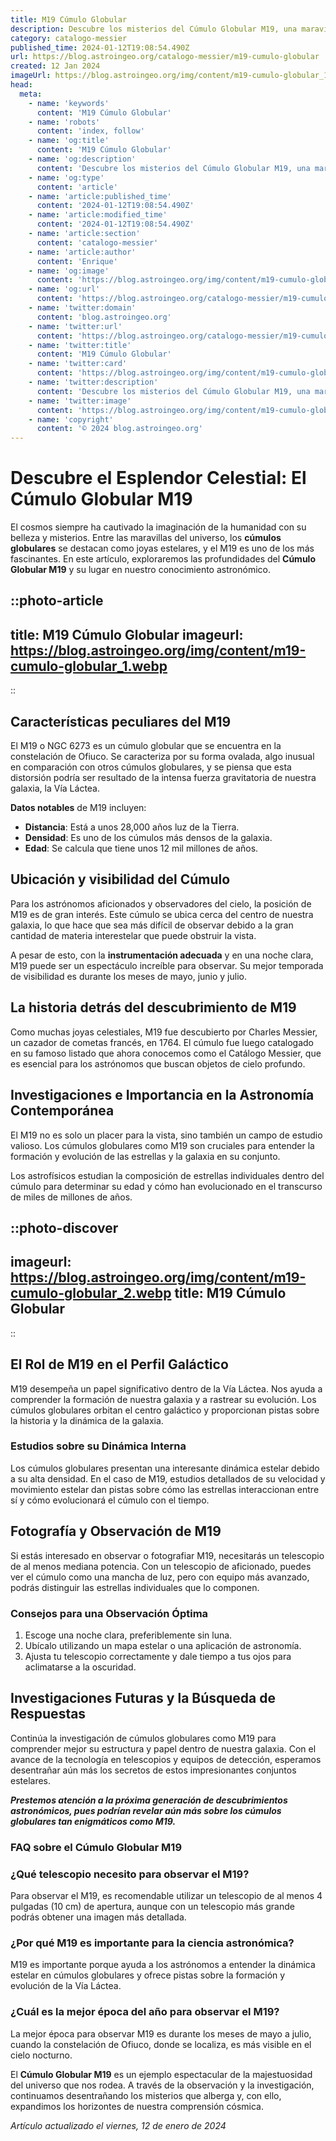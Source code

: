 ```yaml
---
title: M19 Cúmulo Globular
description: Descubre los misterios del Cúmulo Globular M19, una maravilla estelar rebosante de historia cósmica y belleza astronómica.
category: catalogo-messier
published_time: 2024-01-12T19:08:54.490Z
url: https://blog.astroingeo.org/catalogo-messier/m19-cumulo-globular
created: 12 Jan 2024
imageUrl: https://blog.astroingeo.org/img/content/m19-cumulo-globular_1.webp
head:
  meta:
    - name: 'keywords'
      content: 'M19 Cúmulo Globular'
    - name: 'robots'
      content: 'index, follow'
    - name: 'og:title'
      content: 'M19 Cúmulo Globular'
    - name: 'og:description'
      content: 'Descubre los misterios del Cúmulo Globular M19, una maravilla estelar rebosante de historia cósmica y belleza astronómica.'
    - name: 'og:type'
      content: 'article'
    - name: 'article:published_time'
      content: '2024-01-12T19:08:54.490Z'
    - name: 'article:modified_time'
      content: '2024-01-12T19:08:54.490Z'
    - name: 'article:section'
      content: 'catalogo-messier'
    - name: 'article:author'
      content: 'Enrique'
    - name: 'og:image'
      content: 'https://blog.astroingeo.org/img/content/m19-cumulo-globular_1.webp'
    - name: 'og:url'
      content: 'https://blog.astroingeo.org/catalogo-messier/m19-cumulo-globular'
    - name: 'twitter:domain'
      content: 'blog.astroingeo.org'
    - name: 'twitter:url'
      content: 'https://blog.astroingeo.org/catalogo-messier/m19-cumulo-globular'
    - name: 'twitter:title'
      content: 'M19 Cúmulo Globular'
    - name: 'twitter:card'
      content: 'https://blog.astroingeo.org/img/content/m19-cumulo-globular_1.webp'
    - name: 'twitter:description'
      content: 'Descubre los misterios del Cúmulo Globular M19, una maravilla estelar rebosante de historia cósmica y belleza astronómica.'
    - name: 'twitter:image'
      content: 'https://blog.astroingeo.org/img/content/m19-cumulo-globular_1.webp'
    - name: 'copyright'
      content: '© 2024 blog.astroingeo.org'
---
```

# Descubre el Esplendor Celestial: El Cúmulo Globular M19

El cosmos siempre ha cautivado la imaginación de la humanidad con su belleza y misterios. Entre las maravillas del universo, los **cúmulos globulares** se destacan como joyas estelares, y el M19 es uno de los más fascinantes. En este artículo, exploraremos las profundidades del **Cúmulo Globular M19** y su lugar en nuestro conocimiento astronómico.


::photo-article
---
title: M19 Cúmulo Globular
imageurl: https://blog.astroingeo.org/img/content/m19-cumulo-globular_1.webp
---
::


## Características peculiares del M19

El M19 o NGC 6273 es un cúmulo globular que se encuentra en la constelación de Ofiuco. Se caracteriza por su forma ovalada, algo inusual en comparación con otros cúmulos globulares, y se piensa que esta distorsión podría ser resultado de la intensa fuerza gravitatoria de nuestra galaxia, la Vía Láctea.

**Datos notables** de M19 incluyen:
- **Distancia**: Está a unos 28,000 años luz de la Tierra.
- **Densidad**: Es uno de los cúmulos más densos de la galaxia.
- **Edad**: Se calcula que tiene unos 12 mil millones de años.

## Ubicación y visibilidad del Cúmulo

Para los astrónomos aficionados y observadores del cielo, la posición de M19 es de gran interés. Este cúmulo se ubica cerca del centro de nuestra galaxia, lo que hace que sea más difícil de observar debido a la gran cantidad de materia interestelar que puede obstruir la vista.

A pesar de esto, con la **instrumentación adecuada** y en una noche clara, M19 puede ser un espectáculo increíble para observar. Su mejor temporada de visibilidad es durante los meses de mayo, junio y julio.

## La historia detrás del descubrimiento de M19

Como muchas joyas celestiales, M19 fue descubierto por Charles Messier, un cazador de cometas francés, en 1764. El cúmulo fue luego catalogado en su famoso listado que ahora conocemos como el Catálogo Messier, que es esencial para los astrónomos que buscan objetos de cielo profundo.

## Investigaciones e Importancia en la Astronomía Contemporánea

El M19 no es solo un placer para la vista, sino también un campo de estudio valioso. Los cúmulos globulares como M19 son cruciales para entender la formación y evolución de las estrellas y la galaxia en su conjunto.

Los astrofísicos estudian la composición de estrellas individuales dentro del cúmulo para determinar su edad y cómo han evolucionado en el transcurso de miles de millones de años.


::photo-discover
---
imageurl: https://blog.astroingeo.org/img/content/m19-cumulo-globular_2.webp
title: M19 Cúmulo Globular
---
::


## El Rol de M19 en el Perfil Galáctico

M19 desempeña un papel significativo dentro de la Vía Láctea. Nos ayuda a comprender la formación de nuestra galaxia y a rastrear su evolución. Los cúmulos globulares orbitan el centro galáctico y proporcionan pistas sobre la historia y la dinámica de la galaxia.

### Estudios sobre su Dinámica Interna

Los cúmulos globulares presentan una interesante dinámica estelar debido a su alta densidad. En el caso de M19, estudios detallados de su velocidad y movimiento estelar dan pistas sobre cómo las estrellas interaccionan entre sí y cómo evolucionará el cúmulo con el tiempo.

## Fotografía y Observación de M19

Si estás interesado en observar o fotografiar M19, necesitarás un telescopio de al menos mediana potencia. Con un telescopio de aficionado, puedes ver el cúmulo como una mancha de luz, pero con equipo más avanzado, podrás distinguir las estrellas individuales que lo componen.

### Consejos para una Observación Óptima

1. Escoge una noche clara, preferiblemente sin luna.
2. Ubícalo utilizando un mapa estelar o una aplicación de astronomía.
3. Ajusta tu telescopio correctamente y dale tiempo a tus ojos para aclimatarse a la oscuridad.

## Investigaciones Futuras y la Búsqueda de Respuestas

Continúa la investigación de cúmulos globulares como M19 para comprender mejor su estructura y papel dentro de nuestra galaxia. Con el avance de la tecnología en telescopios y equipos de detección, esperamos desentrañar aún más los secretos de estos impresionantes conjuntos estelares.

**_Prestemos atención a la próxima generación de descubrimientos astronómicos, pues podrían revelar aún más sobre los cúmulos globulares tan enigmáticos como M19._**

### FAQ sobre el Cúmulo Globular M19

### ¿Qué telescopio necesito para observar el M19?
Para observar el M19, es recomendable utilizar un telescopio de al menos 4 pulgadas (10 cm) de apertura, aunque con un telescopio más grande podrás obtener una imagen más detallada.

### ¿Por qué M19 es importante para la ciencia astronómica?
M19 es importante porque ayuda a los astrónomos a entender la dinámica estelar en cúmulos globulares y ofrece pistas sobre la formación y evolución de la Vía Láctea.

### ¿Cuál es la mejor época del año para observar el M19?
La mejor época para observar M19 es durante los meses de mayo a julio, cuando la constelación de Ofiuco, donde se localiza, es más visible en el cielo nocturno.

El **Cúmulo Globular M19** es un ejemplo espectacular de la majestuosidad del universo que nos rodea. A través de la observación y la investigación, continuamos desentrañando los misterios que alberga y, con ello, expandimos los horizontes de nuestra comprensión cósmica.

_Artículo actualizado el viernes, 12 de enero de 2024_